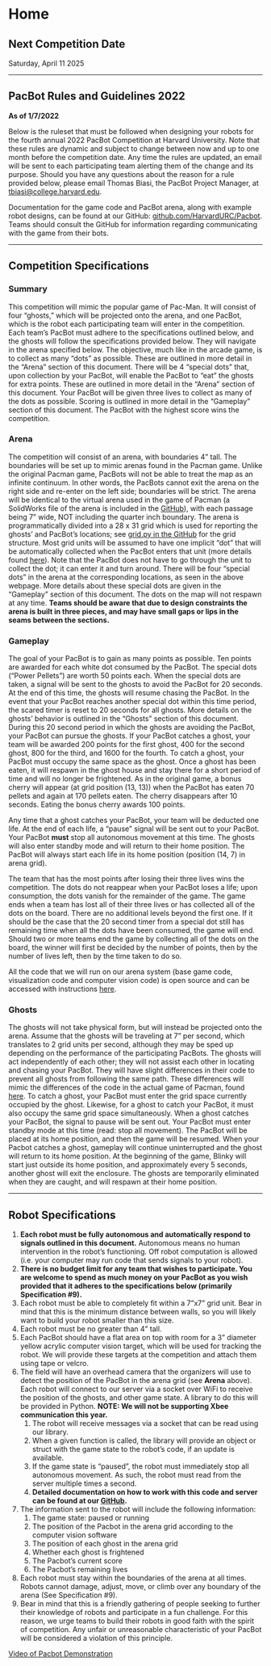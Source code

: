 # Home

## Next Competition Date

Saturday, April 11 2025

-----

## PacBot Rules and Guidelines 2022

**As of 1/7/2022**

Below is the ruleset that must be followed when designing your robots for the fourth annual 2022 PacBot Competition at Harvard University. Note that these rules are dynamic and subject to change between now and up to one month before the competition date. Any time the rules are updated, an email will be sent to each participating team alerting them of the change and its purpose. Should you have any questions about the reason for a rule provided below, please email Thomas Biasi, the PacBot Project Manager, at <tbiasi@college.harvard.edu>.

Documentation for the game code and PacBot arena, along with example robot designs, can be found at our GitHub: [github.com/HarvardURC/Pacbot](https://github.com/HarvardURC/Pacbot). Teams should consult the GitHub for information regarding communicating with the game from their bots.

-----

## Competition Specifications

### Summary

This competition will mimic the popular game of Pac-Man. It will consist of four “ghosts,” which will be projected onto the arena, and one PacBot, which is the robot each participating team will enter in the competition. Each team’s PacBot must adhere to the specifications outlined below, and the ghosts will follow the specifications provided below. They will navigate in the arena specified below. The objective, much like in the arcade game, is to collect as many “dots” as possible. These are outlined in more detail in the “Arena” section of this document. There will be 4 “special dots” that, upon collection by your PacBot, will enable the PacBot to “eat” the ghosts for extra points. These are outlined in more detail in the “Arena” section of this document. Your PacBot will be given three lives to collect as many of the dots as possible. Scoring is outlined in more detail in the “Gameplay” section of this document. The PacBot with the highest score wins the competition.

### Arena

The competition will consist of an arena, with boundaries 4” tall. The boundaries will be set up to mimic arenas found in the Pacman game. Unlike the original Pacman game, PacBots will not be able to treat the map as an infinite continuum. In other words, the PacBots cannot exit the arena on the right side and re-enter on the left side; boundaries will be strict. The arena will be identical to the virtual arena used in the game of Pacman (a SolidWorks file of the arena is included in the [GitHub](https://github.com/HarvardURC/Pacbot)), with each passage being 7” wide, NOT including the quarter inch boundary. The arena is programmatically divided into a 28 x 31 grid which is used for reporting the ghosts’ and PacBot’s locations; see [grid.py in the GitHub](https://www.google.com/search?q=https://github.com/HarvardURC/Pacbot/blob/master/src/gameEngine/pacbot/grid.py) for the grid structure. Most grid units will be assumed to have one implicit “dot” that will be automatically collected when the PacBot enters that unit (more details found [here](https://www.google.com/search?q=http://gameinternals.com/post/2072558330/understanding-pac-man-ghost-behavior)). Note that the PacBot does not have to go through the unit to collect the dot; it can enter it and turn around. There will be four “special dots” in the arena at the corresponding locations, as seen in the above webpage. More details about these special dots are given in the “Gameplay” section of this document. The dots on the map will not respawn at any time. **Teams should be aware that due to design constraints the arena is built in three pieces, and may have small gaps or lips in the seams between the sections.**

### Gameplay

The goal of your PacBot is to gain as many points as possible. Ten points are awarded for each white dot consumed by the PacBot. The special dots (“Power Pellets”) are worth 50 points each. When the special dots are taken, a signal will be sent to the ghosts to avoid the PacBot for 20 seconds. At the end of this time, the ghosts will resume chasing the PacBot. In the event that your PacBot reaches another special dot within this time period, the scared timer is reset to 20 seconds for all ghosts. More details on the ghosts’ behavior is outlined in the “Ghosts” section of this document. During this 20 second period in which the ghosts are avoiding the PacBot, your PacBot can pursue the ghosts. If your PacBot catches a ghost, your team will be awarded 200 points for the first ghost, 400 for the second ghost, 800 for the third, and 1600 for the fourth. To catch a ghost, your PacBot must occupy the same space as the ghost. Once a ghost has been eaten, it will respawn in the ghost house and stay there for a short period of time and will no longer be frightened. As in the original game, a bonus cherry will appear (at grid position (13, 13)) when the PacBot has eaten 70 pellets and again at 170 pellets eaten. The cherry disappears after 10 seconds. Eating the bonus cherry awards 100 points.

Any time that a ghost catches your PacBot, your team will be deducted one life. At the end of each life, a “pause” signal will be sent out to your PacBot. Your PacBot **must** stop all autonomous movement at this time. The ghosts will also enter standby mode and will return to their home position. The PacBot will always start each life in its home position (position (14, 7) in arena grid).

The team that has the most points after losing their three lives wins the competition. The dots do not reappear when your PacBot loses a life; upon consumption, the dots vanish for the remainder of the game. The game ends when a team has lost all of their three lives or has collected all of the dots on the board. There are no additional levels beyond the first one. If it should be the case that the 20 second timer from a special dot still has remaining time when all the dots have been consumed, the game will end. Should two or more teams end the game by collecting all of the dots on the board, the winner will first be decided by the number of points, then by the number of lives left, then by the time taken to do so.

All the code that we will run on our arena system (base game code, visualization code and computer vision code) is open source and can be accessed with instructions [here](https://github.com/HarvardURC/Pacbot).

### Ghosts

The ghosts will not take physical form, but will instead be projected onto the arena. Assume that the ghosts will be traveling at 7” per second, which translates to 2 grid units per second, although they may be sped up depending on the performance of the participating PacBots. The ghosts will act independently of each other; they will not assist each other in locating and chasing your PacBot. They will have slight differences in their code to prevent all ghosts from following the same path. These differences will mimic the differences of the code in the actual game of Pacman, found [here](https://www.google.com/search?q=http://gameinternals.com/post/2072558330/understanding-pac-man-ghost-behavior). To catch a ghost, your PacBot must enter the grid space currently occupied by the ghost. Likewise, for a ghost to catch your PacBot, it must also occupy the same grid space simultaneously. When a ghost catches your PacBot, the signal to pause will be sent out. Your PacBot must enter standby mode at this time (read: stop all movement). The PacBot will be placed at its home position, and then the game will be resumed. When your Pacbot catches a ghost, gameplay will continue uninterrupted and the ghost will return to its home position. At the beginning of the game, Blinky will start just outside its home position, and approximately every 5 seconds, another ghost will exit the enclosure. The ghosts are temporarily eliminated when they are caught, and will respawn at their home position.

-----

## Robot Specifications

1. **Each robot must be fully autonomous and automatically respond to signals outlined in this document.** Autonomous means no human intervention in the robot’s functioning. Off robot computation is allowed (i.e. your computer may run code that sends signals to your robot).
2. **There is no budget limit for any team that wishes to participate. You are welcome to spend as much money on your PacBot as you wish provided that it adheres to the specifications below (primarily Specification \#9).**
3. Each robot must be able to completely fit within a 7”x7” grid unit. Bear in mind that this is the minimum distance between walls, so you will likely want to build your robot smaller than this size.
4. Each robot must be no greater than 4” tall.
5. Each PacBot should have a flat area on top with room for a 3” diameter yellow acrylic computer vision target, which will be used for tracking the robot. We will provide these targets at the competition and attach them using tape or velcro.
6. The field will have an overhead camera that the organizers will use to detect the position of the PacBot in the arena grid (see **Arena** above). Each robot will connect to our server via a socket over WiFi to receive the position of the ghosts, and other game state. A library to do this will be provided in Python. **NOTE: We will not be supporting Xbee communication this year.**
    1. The robot will receive messages via a socket that can be read using our library.
    2. When a given function is called, the library will provide an object or struct with the game state to the robot’s code, if an update is available.
    3. If the game state is “paused”, the robot must immediately stop all autonomous movement. As such, the robot must read from the server multiple times a second.
    4. **Detailed documentation on how to work with this code and server can be found at our [GitHub](https://github.com/HarvardURC/Pacbot).**
7. The information sent to the robot will include the following information:
    1. The game state: paused or running
    2. The position of the Pacbot in the arena grid according to the computer vision software
    3. The position of each ghost in the arena grid
    4. Whether each ghost is frightened
    5. The Pacbot’s current score
    6. The Pacbot’s remaining lives
8. Each robot must stay within the boundaries of the arena at all times. Robots cannot damage, adjust, move, or climb over any boundary of the arena (See Specification \#9).
9. Bear in mind that this is a friendly gathering of people seeking to further their knowledge of robots and participate in a fun challenge. For this reason, we urge teams to build their robots in good faith with the spirit of competition. Any unfair or unreasonable characteristic of your PacBot will be considered a violation of this principle.

[Video of Pacbot Demonstration](https://www.youtube.com/watch?v=WoFzPKz9cd4)
